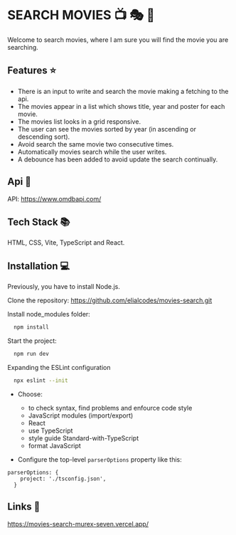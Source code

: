 # SEARCH MOVIES :tv: :performing_arts: :movie_camera: 

Welcome to search movies, where I am sure you will find the movie you are searching.  


## Features :star:

- There is an input to write and search the movie making a fetching to the api.
- The movies appear in a list which shows title, year and poster for each movie.
- The movies list looks in a grid responsive.
- The user can see the movies sorted by year (in ascending or descending sort).
- Avoid search the same movie two consecutive times.
- Automatically movies search while the user writes.
- A debounce has been added to avoid update the search continually.


## Api 🔗

API: https://www.omdbapi.com/


## Tech Stack 📚

HTML, CSS, Vite, TypeScript and React.


## Installation 💻

Previously, you have to install Node.js.

Clone the repository: https://github.com/elialcodes/movies-search.git

Install node_modules folder:

```bash
  npm install
```

Start the project:

```bash
  npm run dev
```

Expanding the ESLint configuration

```bash
  npx eslint --init
```

- Choose:

  - to check syntax, find problems and enfource code style
  - JavaScript modules (import/export)
  - React
  - use TypeScript
  - style guide Standard-with-TypeScript
  - format JavaScript

- Configure the top-level `parserOptions` property like this:

```
parserOptions: {
    project: './tsconfig.json',
  }
```




## Links 🔗

https://movies-search-murex-seven.vercel.app/

